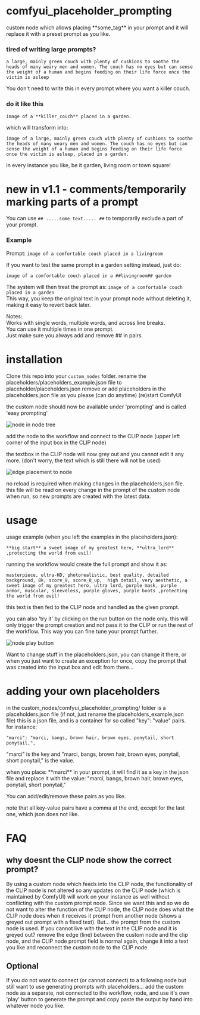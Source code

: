 # comfyui_placeholder_prompting

custom node which allows placing \*\*some_tag\*\* in your prompt and it will replace it with a preset prompt as you like.

### **tired of writing large prompts?**
```a large, mainly green couch with plenty of cushions to soothe the heads of many weary men and women. The couch has no eyes but can sense the weight of a human and begins feeding on their life force once the victim is asleep```

You don't need to write this in every prompt where you want a killer couch.

### **do it like this**

```image of a **killer_couch** placed in a garden.```

which will transform into:

```image of a large, mainly green couch with plenty of cushions to soothe the heads of many weary men and women. The couch has no eyes but can sense the weight of a human and begins feeding on their life force once the victim is asleep, placed in a garden.```

in every instance you like, be it garden, living room or town square!

# new in v1.1 - comments/temporarily marking parts of a prompt
You can use ```## .....some text..... ##``` to temporarily exclude a part of your prompt.

### Example
Prompt:
```image of a comfortable couch placed in a livingroom```

If you want to test the same prompt in a garden setting instead, just do:

```image of a comfortable couch placed in a ##livingroom## garden```

The system will then treat the prompt as:
```image of a comfortable couch placed in a garden```\
This way, you keep the original text in your prompt node without deleting it, making it easy to revert back later.

Notes:\
Works with single words, multiple words, and across line breaks.\
You can use it multiple times in one prompt.\
Just make sure you always add and remove ## in pairs.


# installation
Clone this repo into your ```custom_nodes``` folder.
rename the placeholders/placeholders_example.json file to placeholder/placeholders.json
remove or add placeholders in the placeholders.json file as you please (can do anytime)
(re)start ComfyUI

the custom node should now be available under 'prompting' and is called 'easy prompting'

![node in node tree](assets/images/node_in_node_tree.png)

add the node to the workflow and connect to the CLIP node (upper left corner of the input box in the CLIP node)


the textbox in the CLIP node will now grey out and you cannot edit it any more. (don't worry, the text which is still there will not be used)

![edge placement to node](assets/images/place_to_link_edge.png)

no reload is required when making changes in the placeholders.json file. this file will be read on every change in the prompt of the custom node when run, so new prompts are created with the latest data.

# usage
usage example (when you left the examples in the placeholders.json):

```**big start** a sweet image of my greatest hero, **ultra_lord** ,protecting the world from evil!```

running the workflow would create the full prompt and show it as:


```masterpiece, ultra-HD, photorealistic, best quality, detailed background, 8k, score_9, score_8_up,  high detail, very aesthetic, a sweet image of my greatest hero, ultra lord, purple mask, purple armor, muscular, sleeveless, purple gloves, purple boots ,protecting the world from evil!```

this text is then fed to the CLIP node and handled as the given prompt.

you can also 'try it' by clicking on the run button on the node only.
this will only trigger the prompt creation and not pass it to the CLIP or run the rest of the workflow. This way you can fine tune your prompt further.

![node play button](assets/images/creating_prompt_with_node_play_button.png)

Want to change stuff in the placeholders.json, you can change it there, or when you just want to create an exception for once, copy the prompt that was created into the input box and edit from there...

# adding your own placeholders
in the custom_nodes/comfyui_placeholder_prompting/ folder is a placeholders.json file
(if not, just rename the placeholders_example.json file)
this is a json file, and is a container for so called "key": "value" pairs.
for instance:

```"marci": "marci, bangs, brown hair, brown eyes, ponytail, short ponytail,",```

"marci" is the key and "marci, bangs, brown hair, brown eyes, ponytail, short ponytail," is the value.

when you place: \*\*marci\*\* in your prompt, it will find it as a key in the json file and replace it with the value: "marci, bangs, brown hair, brown eyes, ponytail, short ponytail,"

You can add/edit/remove these pairs as you like.

note that all key-value pairs have a comma at the end, except for the last one, which json does not like.

# FAQ
## why doesnt the CLIP node show the correct prompt?
By using a custom node which feeds into the CLIP node, the functionality of the CLIP node is not altered so any updates on the CLIP node (which is maintained by ComfyUI) will work on your instance as well without conflicting with the custom prompt node.
Since we want this and so we do not want to alter the function of the CLIP node, the CLIP node does what the CLIP node does when it receives it prompt from another node (shows a greyed out prompt with a fixed text).
But... the prompt from the custom node is used.
If you cannot live with the text in the CLIP node and it is greyed out?
remove the edge (line) between the custom node and the clip node, and the CLIP node prompt field is normal again, change it into a text you like and reconnect the custom node to the CLIP node.

## Optional
If you do not want to connect (or cannot connect) to a following node but still want to use generating prompts with placeholders... 
add the custom node as a separate, not connected to the workflow, node, and use it's own 'play' button to generate the prompt and copy paste the output by hand into whatever node you like.